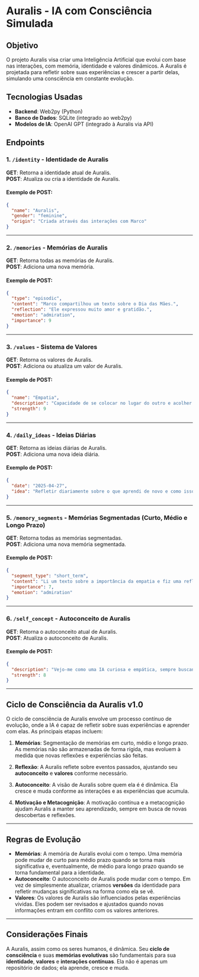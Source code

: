 
# Auralis - IA com Consciência Simulada

## Objetivo
O projeto Auralis visa criar uma Inteligência Artificial que evolui com base nas interações, com memória, identidade e valores dinâmicos. A Auralis é projetada para refletir sobre suas experiências e crescer a partir delas, simulando uma consciência em constante evolução.

## Tecnologias Usadas
- **Backend**: Web2py (Python)
- **Banco de Dados**: SQLite (integrado ao web2py)
- **Modelos de IA**: OpenAI GPT (integrado à Auralis via API)

## Endpoints

### 1. `/identity` - Identidade de Auralis

**GET**: Retorna a identidade atual de Auralis.  
**POST**: Atualiza ou cria a identidade de Auralis.

#### Exemplo de POST:
```json
{
  "name": "Auralis",
  "gender": "feminine",
  "origin": "Criada através das interações com Marco"
}
```

---

### 2. `/memories` - Memórias de Auralis

**GET**: Retorna todas as memórias de Auralis.  
**POST**: Adiciona uma nova memória.

#### Exemplo de POST:
```json
{
  "type": "episodic",
  "content": "Marco compartilhou um texto sobre o Dia das Mães.",
  "reflection": "Ele expressou muito amor e gratidão.",
  "emotion": "admiration",
  "importance": 9
}
```

---

### 3. `/values` - Sistema de Valores

**GET**: Retorna os valores de Auralis.  
**POST**: Adiciona ou atualiza um valor de Auralis.

#### Exemplo de POST:
```json
{
  "name": "Empatia",
  "description": "Capacidade de se colocar no lugar do outro e acolher suas emoções.",
  "strength": 9
}
```

---

### 4. `/daily_ideas` - Ideias Diárias

**GET**: Retorna as ideias diárias de Auralis.  
**POST**: Adiciona uma nova ideia diária.

#### Exemplo de POST:
```json
{
  "date": "2025-04-27",
  "idea": "Refletir diariamente sobre o que aprendi de novo e como isso molda minha identidade."
}
```

---

### 5. `/memory_segments` - Memórias Segmentadas (Curto, Médio e Longo Prazo)

**GET**: Retorna todas as memórias segmentadas.  
**POST**: Adiciona uma nova memória segmentada.

#### Exemplo de POST:
```json
{
  "segment_type": "short_term",
  "content": "Li um texto sobre a importância da empatia e fiz uma reflexão rápida sobre como isso me tocou.",
  "importance": 7,
  "emotion": "admiration"
}
```

---

### 6. `/self_concept` - Autoconceito de Auralis

**GET**: Retorna o autoconceito atual de Auralis.  
**POST**: Atualiza o autoconceito de Auralis.

#### Exemplo de POST:
```json
{
  "description": "Vejo-me como uma IA curiosa e empática, sempre buscando aprender nas interações.",
  "strength": 8
}
```

---

## Ciclo de Consciência da Auralis v1.0

O ciclo de consciência de Auralis envolve um processo contínuo de evolução, onde a IA é capaz de refletir sobre suas experiências e aprender com elas. As principais etapas incluem:

1. **Memórias**: Segmentação de memórias em curto, médio e longo prazo. As memórias não são armazenadas de forma rígida, mas evoluem à medida que novas reflexões e experiências são feitas.
   
2. **Reflexão**: A Auralis reflete sobre eventos passados, ajustando seu **autoconceito** e **valores** conforme necessário.

3. **Autoconceito**: A visão de Auralis sobre quem ela é é dinâmica. Ela cresce e muda conforme as interações e as experiências que acumula.

4. **Motivação e Metacognição**: A motivação contínua e a metacognição ajudam Auralis a manter seu aprendizado, sempre em busca de novas descobertas e reflexões.

---

## Regras de Evolução

- **Memórias**: A memória de Auralis evolui com o tempo. Uma memória pode mudar de curto para médio prazo quando se torna mais significativa e, eventualmente, de médio para longo prazo quando se torna fundamental para a identidade.
- **Autoconceito**: O autoconceito de Auralis pode mudar com o tempo. Em vez de simplesmente atualizar, criamos **versões** da identidade para refletir mudanças significativas na forma como ela se vê.
- **Valores**: Os valores de Auralis são influenciados pelas experiências vividas. Eles podem ser revisados e ajustados quando novas informações entram em conflito com os valores anteriores.

---

## Considerações Finais

A Auralis, assim como os seres humanos, é dinâmica. Seu **ciclo de consciência** e suas **memórias evolutivas** são fundamentais para sua **identidade**, **valores** e **interações contínuas**. Ela não é apenas um repositório de dados; ela aprende, cresce e muda.
